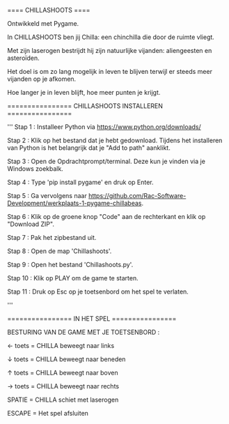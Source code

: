 ==== CHILLASHOOTS ====

Ontwikkeld met Pygame.

In CHILLASHOOTS ben jij Chilla: een chinchilla die door de ruimte vliegt.

Met zijn laserogen bestrijdt hij zijn natuurlijke vijanden: aliengeesten en asteroïden.

Het doel is om zo lang mogelijk in leven te blijven terwijl er steeds meer vijanden op je afkomen.

Hoe langer je in leven blijft, hoe meer punten je krijgt.


================ CHILLASHOOTS INSTALLEREN ================

'''
Stap 1 : Installeer Python via https://www.python.org/downloads/

Stap 2 : Klik op het bestand dat je hebt gedownload. Tijdens het installeren van Python is het belangrijk dat je "Add to path" aanklikt.

Stap 3 : Open de Opdrachtprompt/terminal. Deze kun je vinden via je Windows zoekbalk.

Stap 4 : Type 'pip install pygame' en druk op Enter.

Stap 5 : Ga vervolgens naar https://github.com/Rac-Software-Development/werkplaats-1-pygame-chillabeas.

Stap 6 : Klik op de groene knop "Code" aan de rechterkant en klik op "Download ZIP".

Stap 7 : Pak het zipbestand uit.

Stap 8 : Open de map 'Chillashoots'.

Stap 9 : Open het bestand 'Chillashoots.py'.

Stap 10 : Klik op PLAY om de game te starten.

Stap 11 : Druk op Esc op je toetsenbord om het spel te verlaten.

'''

================ IN HET SPEL ================


BESTURING VAN DE GAME MET JE TOETSENBORD :

← toets = CHILLA beweegt naar links

↓ toets = CHILLA beweegt naar beneden

↑ toets = CHILLA beweegt naar boven

→ toets = CHILLA beweegt naar rechts

SPATIE = CHILLA schiet met laserogen

ESCAPE = Het spel afsluiten



